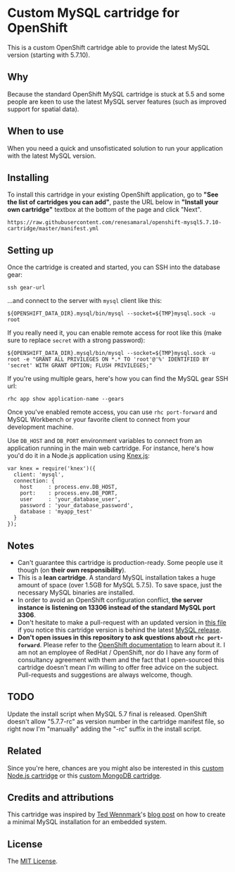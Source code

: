 # Custom MySQL cartridge for OpenShift

This is a custom OpenShift cartridge able to provide the latest MySQL version (starting with 5.7.10).

## Why

Because the standard OpenShift MySQL cartridge is stuck at 5.5 and some people are keen to use the latest MySQL server features (such as improved support for spatial data).

## When to use

When you need a quick and unsofisticated solution to run your application with the latest MySQL version.

## Installing

To install this cartridge in your existing OpenShift application, go to **"See the list of cartridges you can add"**, paste the URL below in **"Install your own cartridge"** textbox at the bottom of the page and click "Next".

    https://raw.githubusercontent.com/renesamaral/openshift-mysql5.7.10-cartridge/master/manifest.yml

## Setting up

Once the cartridge is created and started, you can SSH into the database gear:

    ssh gear-url

...and connect to the server with `mysql` client like this:

    ${OPENSHIFT_DATA_DIR}.mysql/bin/mysql --socket=${TMP}mysql.sock -u root

If you really need it, you can enable remote access for root like this (make sure to replace `secret` with a strong password):

    ${OPENSHIFT_DATA_DIR}.mysql/bin/mysql --socket=${TMP}mysql.sock -u root -e "GRANT ALL PRIVILEGES ON *.* TO 'root'@'%' IDENTIFIED BY 'secret' WITH GRANT OPTION; FLUSH PRIVILEGES;"

If you're using multiple gears, here's how you can find the MySQL gear SSH url:

    rhc app show application-name --gears

Once you've enabled remote access, you can use `rhc port-forward` and MySQL Workbench or your favorite client to connect from your development machine.

Use `DB_HOST` and `DB_PORT` environment variables to connect from an application running in the main web cartridge. For instance, here's how you'd do it in a Node.js application using [Knex.js](http://knexjs.org/):

    var knex = require('knex')({
      client: 'mysql',
      connection: {
        host     : process.env.DB_HOST,
        port:    : process.env.DB_PORT,
        user     : 'your_database_user',
        password : 'your_database_password',
        database : 'myapp_test'
      }
    });

## Notes

- Can't guarantee this cartridge is production-ready. Some people use it though (on **their own responsibility**).
- This is a **lean cartridge**. A standard MySQL installation takes a huge amount of space (over 1.5GB for MySQL 5.7.5). To save space, just the necessary MySQL binaries are installed.
- In order to avoid an OpenShift configuration conflict, **the server instance is listening on 13306 instead of the standard MySQL port 3306**.
- Don't hesitate to make a pull-request with an updated version in [this file](https://github.com/icflorescu/openshift-cartridge-mysql/blob/master/metadata/manifest.yml#L4) if you notice this cartridge version is behind the latest [MySQL release](http://dev.mysql.com/downloads/mysql).
- **Don't open issues in this repository to ask questions about `rhc port-forward`**. Please refer to the [OpenShift documentation](https://developers.openshift.com/en/managing-port-forwarding.html) to learn about it. I am not an employee of RedHat / OpenShift, nor do I have any form of consultancy agreement with them and the fact that I open-sourced this cartridge doesn't mean I'm willing to offer free advice on the subject. Pull-requests and suggestions are always welcome, though.

## TODO

Update the install script when MySQL 5.7 final is released. OpenShift doesn't allow "5.7.7-rc" as version number in the cartridge manifest file, so right now I'm "manually" adding the "-rc" suffix in the install script.

## Related

Since you're here, chances are you might also be interested in this [custom Node.js cartridge](https://github.com/icflorescu/openshift-cartridge-nodejs) or this [custom MongoDB cartridge](https://github.com/icflorescu/openshift-cartridge-mongodb).

## Credits and attributions

This cartridge was inspired by [Ted Wennmark](https://se.linkedin.com/in/tedwennmark)'s [blog post](http://mysql-nordic.blogspot.ro/2015/02/creating-minimal-mysql-installation-for.html) on how to create a minimal MySQL installation for an embedded system.

## License

The [MIT License](http://github.com/icflorescu/openshift-cartridge-mysql/LICENSE).
